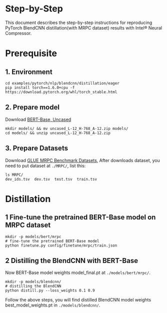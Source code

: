 Step-by-Step
============

This document describes the step-by-step instructions for reproducing PyTorch BlendCNN distillation(with MRPC dataset) results with Intel® Neural Compressor.

# Prerequisite

## 1. Environment

```Shell
cd examples/pytorch/nlp/blendcnn/distillation/eager
pip install torch==1.6.0+cpu -f https://download.pytorch.org/whl/torch_stable.html
```

## 2. Prepare model
Download [BERT-Base, Uncased](https://storage.googleapis.com/bert_models/2018_10_18/uncased_L-12_H-768_A-12.zip) 

```Shell
mkdir models/ && mv uncased_L-12_H-768_A-12.zip models/
cd models/ && unzip uncased_L-12_H-768_A-12.zip
```

## 3. Prepare Datasets
Download 
[GLUE MRPC Benchmark Datasets](https://github.com/nyu-mll/GLUE-baselines), 
After downloads dataset, you need to put dataset at `./MRPC/`, list this:

```Shell
ls MRPC/
dev_ids.tsv  dev.tsv  test.tsv  train.tsv
```

# Distillation
## 1 Fine-tune the pretrained BERT-Base model on MRPC dataset
```Shell
mkdir -p models/bert/mrpc
# fine-tune the pretrained BERT-Base model
python finetune.py config/finetune/mrpc/train.json
```

## 2 Distilling the BlendCNN with BERT-Base
Now BERT-Base model weights model_final.pt at `./models/bert/mrpc/`.

```Shell
mkdir -p models/blendcnn/
# distilling the BlendCNN
python distill.py --loss_weights 0.1 0.9
```
Follow the above steps, you will find distilled BlendCNN model weights best_model_weights.pt in `./models/blendcnn/`.
